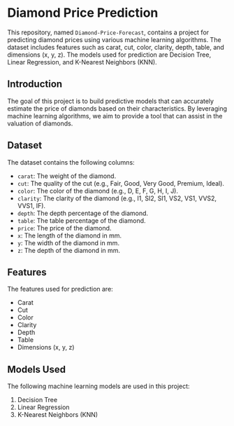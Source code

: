 # Diamond Price Prediction

This repository, named `Diamond-Price-Forecast`, contains a project for predicting diamond prices using various machine learning algorithms. The dataset includes features such as carat, cut, color, clarity, depth, table, and dimensions (x, y, z). The models used for prediction are Decision Tree, Linear Regression, and K-Nearest Neighbors (KNN).

## Introduction

The goal of this project is to build predictive models that can accurately estimate the price of diamonds based on their characteristics. By leveraging machine learning algorithms, we aim to provide a tool that can assist in the valuation of diamonds.

## Dataset

The dataset contains the following columns:
- `carat`: The weight of the diamond.
- `cut`: The quality of the cut (e.g., Fair, Good, Very Good, Premium, Ideal).
- `color`: The color of the diamond (e.g., D, E, F, G, H, I, J).
- `clarity`: The clarity of the diamond (e.g., I1, SI2, SI1, VS2, VS1, VVS2, VVS1, IF).
- `depth`: The depth percentage of the diamond.
- `table`: The table percentage of the diamond.
- `price`: The price of the diamond.
- `x`: The length of the diamond in mm.
- `y`: The width of the diamond in mm.
- `z`: The depth of the diamond in mm.

## Features

The features used for prediction are:
- Carat
- Cut
- Color
- Clarity
- Depth
- Table
- Dimensions (x, y, z)

## Models Used

The following machine learning models are used in this project:
1. Decision Tree
2. Linear Regression
3. K-Nearest Neighbors (KNN)

